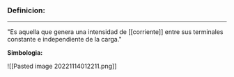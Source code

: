 ### **Definicion:** 
---
"Es aquella que genera una intensidad de [[corriente]] entre sus terminales constante e independiente de la carga."

**Simbologia:**

![[Pasted image 20221114012211.png]]
